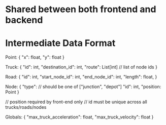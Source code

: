 # Shared between both frontend and backend

# Intermediate Data Format
Point:
    {
        "x": float,
        "y": float
    }

Truck:
    {
        "id": int,
        "destination_id": int,
        "route": List[int] // list of node ids
    }

Road:
    {
        "id": int,
        "start_node_id": int,
        "end_node_id": int,
        "length": float,
    }

Node:
    {
        "type": // should be one of ["junction", "depot"]
        "id": int,
        "position: Point
    }

// position required by front-end only
// id must be unique across all trucks/roads/nodes

Globals:
    {
        "max_truck_acceleration": float,
        "max_truck_velocity": float
    }